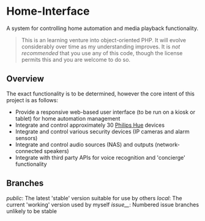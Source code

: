 # Home-Interface
A system for controlling home automation and media playback functionality.

> This is an learning venture into object-oriented PHP. It will evolve considerably over time as my understanding improves. It is *not* _recommended_ that you use any of this code, though the license permits this and you are welcome to do so.

## Overview
The exact functionality is to be determined, however the core intent of this project is as follows:
- Provide a responsive web-based user interface (to be run on a kiosk or tablet) for home automation management
- Integrate and control approximately 30 [Philips Hue](https://developers.meethue.com/documentation/getting-started) devices
- Integrate and control various security devices (IP cameras and alarm sensors)
- Integrate and control audio sources (NAS) and outputs (network-connected speakers)
- Integrate with third party APIs for voice recognition and 'concierge' functionality

## Branches
*public*: The latest 'stable' version suitable for use by others
*local*: The current 'working' version used by myself
*issue__*: Numbered issue branches unlikely to be stable